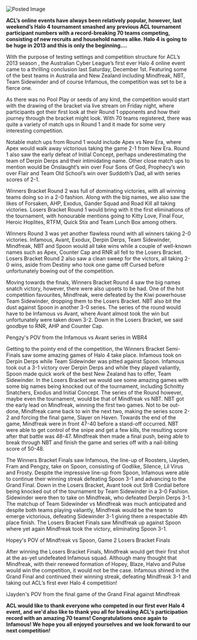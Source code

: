 ![Posted Image](http://i48.tinypic.com/34rwy6r.jpg)





**ACL’s online events have always been relatively popular, however, last weekend’s Halo 4 tournament smashed any previous ACL tournament participant numbers with a record-breaking 70 teams competing, consisting of new recruits and household names alike. Halo 4 is going to be huge in 2013 and this is only the beginning….**




With the purpose of testing settings and competition structure for ACL’s 2013 season , the Australian Cyber League’s first ever Halo 4 online event came to a thrilling conclusion last Saturday, December 1st. Featuring some of the best teams in Australia and New Zealand including Mindfreak, NBT, Team Sidewinder and of course Infamous, the competition was set to be a fierce one.





As there was no Pool Play or seeds of any kind, the competition would start with the drawing of the bracket via live stream on Friday night, where participants got their first look at their Round 1 opponents and how their journey through the bracket might look. With 70 teams registered, there was quite a variety of match ups in Round 1 and it made for some very interesting competition.





Notable match ups from Round 1 would include Apex vs New Era, where Apex would walk away victorious taking the game 2-1 from New Era. Round 1 also saw the early defeat of Initial Concept, perhaps underestimating the team of Derpin Derps and their intimidating name. Other close match ups to mention would be Onslaught’s win over Four Sons of God, Prophecy’s win over Flair and Team Old School’s win over Suddoth’s Dad, all with series scores of 2-1.





Winners Bracket Round 2 was full of dominating victories, with all winning teams doing so in a 2-0 fashion. Along with the big names, we also saw the likes of Forsaken, AHP, Exodus, Gander Squad and Road Kill all taking victories. Losers Bracket Round 1 would bring with it the first eliminations of the tournament, with honourable mentions going to Kitty Love, Final Four, Heroic Hoplites, RTFM, Quick Stix and Team Lunch Box among others.





Winners Round 3 was yet another flawless round with all winners taking 2-0 victories. Infamous, Avant, Exodux, Derpin Derps, Team Sidewinder, Mindfreak, NBT and Spoon would all take wins while a couple of well-known names such as Apex, Counter Cap and RNR all fell to the Losers Bracket. Losers Bracket Round 2 also saw a clean sweep for the victors, all taking 2-0 wins, aside from Destiny who took one game off Cursed before unfortunately bowing out of the competition.





Moving towards the finals, Winners Bracket Round 4 saw the big names snatch victory, however, there were also upsets to be had. One of the hot competition favourites, Mindfreak, were defeated by the Kiwi powerhouse Team Sidewinder, dropping them to the Losers Bracket. NBT also bit the dust against Spoon in another 3-0 series. The series of the round would have to be Infamous vs Avant, where Avant almost took the win but unfortunately were taken down 3-2. Down in the Losers Bracket, we said goodbye to RNR, AHP and Counter Cap.






Pengzy's POV from the Infamous vs Avant series in WBR4




Getting to the pointy end of the competition, the Winners Bracket Semi-Finals saw some amazing games of Halo 4 take place. Infamous took on Derpin Derps while Team Sidewinder was pitted against Spoon. Infamous took out a 3-1 victory over Derpin Derps and while they played valiantly, Spoon made quick work of the best New Zealand has to offer, Team Sidewinder. In the Losers Bracket we would see some amazing games with some big names being knocked out of the tournament, including Schnitty Snatchers, Exodus and Initial Concept. The series of the Round however, maybe even the tournament, would be that of Mindfreak vs NBT. NBT got the early lead on Mindfreak, winning the first two games. Not to be out-done, Mindfreak came back to win the next two, making the series score 2-2 and forcing the final game, Slayer on Haven. Towards the end of the game, Mindfreak were in front 47-40 before a stand-off occurred.  NBT were able to get control of the snipe and get a few kills, the resulting score after that battle was 48-47. Mindfreak then made a final push, being able to break through NBT and finish the game and series off with a nail-biting score of 50-48.





The Winners Bracket Finals saw Infamous, the line-up of Roosters, iJayden, Fram and Pengzy, take on Spoon, consisting of Godlike, Silence, Lil Virus and Frosty. Despite the impressive line-up from Spoon, Infamous were able to continue their winning streak defeating Spoon 3-1 and advancing to the Grand Final. Down in the Losers Bracket, Avant took out Str8 Cordial before being knocked out of the tournament by Team Sidewinder in a 3-0 Fashion. Sidewinder were then to take on Mindfreak, who defeated Derpin Derps 3-1. The matchup of Team Sidewinder vs Mindfreak was much anticipated and despite both teams playing valiantly, Mindfreak would be the team to emerge victorious, defeating Sidewinder 3-1 giving them a respectable 4th place finish. The Losers Bracket Finals saw Mindfreak up against Spoon where yet again Mindfreak took the victory, eliminating Spoon 3-1.






Hopey's POV of Mindfreak vs Spoon, Game 2 Losers Bracket Finals




After winning the Losers Bracket Finals, Mindfreak would get their first shot at the as-yet undefeated Infamous squad. Although many thought that Mindfreak, with their renewed formation of Hopey, Blaze, Halvo and Pulse would win the competition, it would not be the case. Infamous shined in the Grand Final and continued their winning streak, defeating Mindfreak 3-1 and taking out ACL’s first ever Halo 4 competition!






iJayden's POV from the final game of the Grand Final against Mindfreak





**ACL would like to thank everyone who competed in our first ever Halo 4 event, and we'd also like to thank you all for breaking ACL's participation record with an amazing 70 teams! Congratulations once again to Infamous! We hope you all enjoyed yourselves and we look forward to our next competition!**